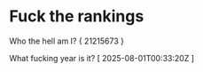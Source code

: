 # Fuck the rankings

Who the hell am I?
{ 21215673 }

What fucking year is it?
[ 2025-08-01T00:33:20Z ]
